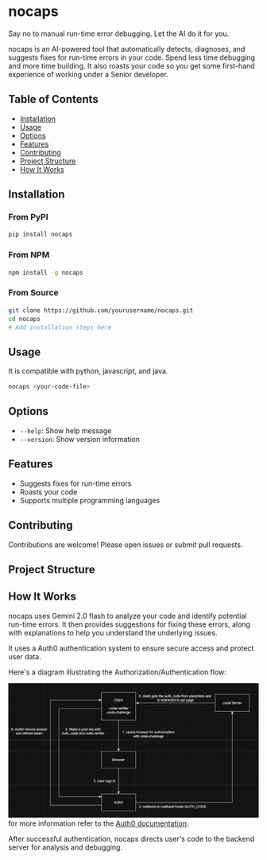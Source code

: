 # nocaps

Say no to manual run-time error debugging. Let the AI do it for you.

nocaps is an AI-powered tool that automatically detects, diagnoses, and suggests fixes for run-time errors in your code. Spend less time debugging and more time building. It also roasts your code so you get some first-hand experience of working under a Senior developer.

## Table of Contents

- [Installation](#installation)
- [Usage](#usage)
- [Options](#options)
- [Features](#features)
- [Contributing](#contributing)
- [Project Structure](#project-structure)
- [How It Works](#how-it-works)

## Installation

### From PyPI
```bash
pip install nocaps
```

### From NPM
```bash
npm install -g nocaps
```

### From Source
```bash
git clone https://github.com/yourusername/nocaps.git
cd nocaps
# Add installation steps here
```

## Usage

It is compatible with python, javascript, and java.

```bash
nocaps <your-code-file>
```

## Options

- `--help`: Show help message
- `--version`: Show version information

## Features

- Suggests fixes for run-time errors
- Roasts your code
- Supports multiple programming languages

## Contributing

Contributions are welcome! Please open issues or submit pull requests.

## Project Structure


## How It Works

nocaps uses Gemini 2.0 flash to analyze your code and identify potential run-time errors. It then provides suggestions for fixing these errors, along with explanations to help you understand the underlying issues.

It uses a Auth0 authentication system to ensure secure access and protect user data.

Here's a diagram illustrating the Authorization/Authentication flow:

![diagram](auth_flow_diagram.png)
for more information refer to the [Auth0 documentation](https://auth0.com/docs).

After successful authentication, nocaps directs user's code to the backend server for analysis and debugging.